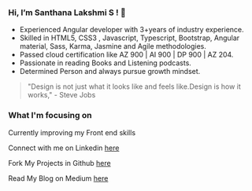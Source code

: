 ### Hi, I’m Santhana Lakshmi S ! 👋
 
 * Experienced Angular developer with 3+years of industry experience.
 * Skilled in HTML5, CSS3 , Javascript, Typescript, Bootstrap, Angular material, Sass, Karma, Jasmine and Agile methodologies. 
 * Passed cloud certification like AZ 900 | AI 900 | DP 900 | AZ 204.
 * Passionate in reading Books and Listening podcasts.
 * Determined Person and always pursue growth mindset.



 > "Design is not just what it looks like and feels like.Design is how it works," - Steve Jobs
 ###

 
 ### What I'm focusing on 
 
 Currently improving my Front end skills
 
 Connect with me on Linkedin [here](https://www.linkedin.com/in/santhana-lakshmi-s-177782168/)
 
 Fork My Projects in Github [here](https://github.com/sansavvy)
 
 Read My Blog on Medium [here](	https://medium.com/@Sanlaksh04)
<!---
sansavvy/sansavvy is a ✨ special ✨ repository because its `README.md` (this file) appears on your GitHub profile.
You can click the Preview link to take a look at your changes.
--->
